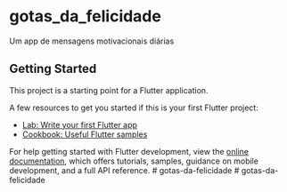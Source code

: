 # gotas_da_felicidade

Um app de mensagens motivacionais diárias

## Getting Started

This project is a starting point for a Flutter application.

A few resources to get you started if this is your first Flutter project:

- [Lab: Write your first Flutter app](https://docs.flutter.dev/get-started/codelab)
- [Cookbook: Useful Flutter samples](https://docs.flutter.dev/cookbook)

For help getting started with Flutter development, view the
[online documentation](https://docs.flutter.dev/), which offers tutorials,
samples, guidance on mobile development, and a full API reference.
#   g o t a s - d a - f e l i c i d a d e  
 #   g o t a s - d a - f e l i c i d a d e  
 
